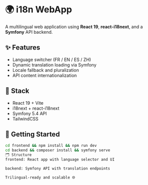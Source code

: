 # 🌍 i18n WebApp

A multilingual web application using **React 19**, **react-i18next**, and a **Symfony** API backend.

## ✨ Features
- Language switcher (FR / EN / ES / ZH)
- Dynamic translation loading via Symfony
- Locale fallback and pluralization
- API content internationalization

## 🧰 Stack
- React 19 + Vite
- i18next + react-i18next
- Symfony 5.4 API
- TailwindCSS

## 🚀 Getting Started
```bash
cd frontend && npm install && npm run dev
cd backend && composer install && symfony serve
🗂️ Structure
frontend: React app with language selector and UI

backend: Symfony API with translation endpoints

Trilingual-ready and scalable 🌐
